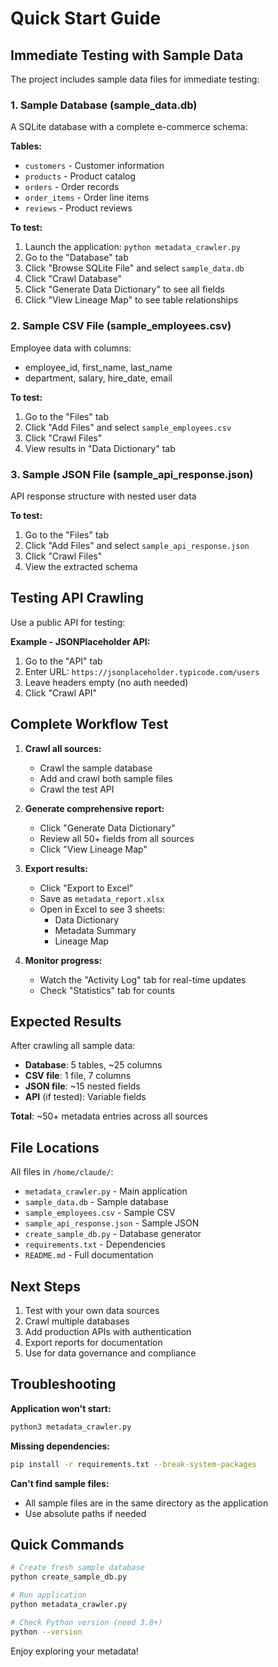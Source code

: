 # Quick Start Guide

## Immediate Testing with Sample Data

The project includes sample data files for immediate testing:

### 1. Sample Database (sample_data.db)

A SQLite database with a complete e-commerce schema:

**Tables:**
- `customers` - Customer information
- `products` - Product catalog
- `orders` - Order records
- `order_items` - Order line items
- `reviews` - Product reviews

**To test:**
1. Launch the application: `python metadata_crawler.py`
2. Go to the "Database" tab
3. Click "Browse SQLite File" and select `sample_data.db`
4. Click "Crawl Database"
5. Click "Generate Data Dictionary" to see all fields
6. Click "View Lineage Map" to see table relationships

### 2. Sample CSV File (sample_employees.csv)

Employee data with columns:
- employee_id, first_name, last_name
- department, salary, hire_date, email

**To test:**
1. Go to the "Files" tab
2. Click "Add Files" and select `sample_employees.csv`
3. Click "Crawl Files"
4. View results in "Data Dictionary" tab

### 3. Sample JSON File (sample_api_response.json)

API response structure with nested user data

**To test:**
1. Go to the "Files" tab
2. Click "Add Files" and select `sample_api_response.json`
3. Click "Crawl Files"
4. View the extracted schema

## Testing API Crawling

Use a public API for testing:

**Example - JSONPlaceholder API:**
1. Go to the "API" tab
2. Enter URL: `https://jsonplaceholder.typicode.com/users`
3. Leave headers empty (no auth needed)
4. Click "Crawl API"

## Complete Workflow Test

1. **Crawl all sources:**
   - Crawl the sample database
   - Add and crawl both sample files
   - Crawl the test API

2. **Generate comprehensive report:**
   - Click "Generate Data Dictionary"
   - Review all 50+ fields from all sources
   - Click "View Lineage Map"

3. **Export results:**
   - Click "Export to Excel"
   - Save as `metadata_report.xlsx`
   - Open in Excel to see 3 sheets:
     - Data Dictionary
     - Metadata Summary
     - Lineage Map

4. **Monitor progress:**
   - Watch the "Activity Log" tab for real-time updates
   - Check "Statistics" tab for counts

## Expected Results

After crawling all sample data:
- **Database**: 5 tables, ~25 columns
- **CSV file**: 1 file, 7 columns
- **JSON file**: ~15 nested fields
- **API** (if tested): Variable fields

**Total**: ~50+ metadata entries across all sources

## File Locations

All files in `/home/claude/`:
- `metadata_crawler.py` - Main application
- `sample_data.db` - Sample database
- `sample_employees.csv` - Sample CSV
- `sample_api_response.json` - Sample JSON
- `create_sample_db.py` - Database generator
- `requirements.txt` - Dependencies
- `README.md` - Full documentation

## Next Steps

1. Test with your own data sources
2. Crawl multiple databases
3. Add production APIs with authentication
4. Export reports for documentation
5. Use for data governance and compliance

## Troubleshooting

**Application won't start:**
```bash
python3 metadata_crawler.py
```

**Missing dependencies:**
```bash
pip install -r requirements.txt --break-system-packages
```

**Can't find sample files:**
- All sample files are in the same directory as the application
- Use absolute paths if needed

## Quick Commands

```bash
# Create fresh sample database
python create_sample_db.py

# Run application
python metadata_crawler.py

# Check Python version (need 3.8+)
python --version
```

Enjoy exploring your metadata!
